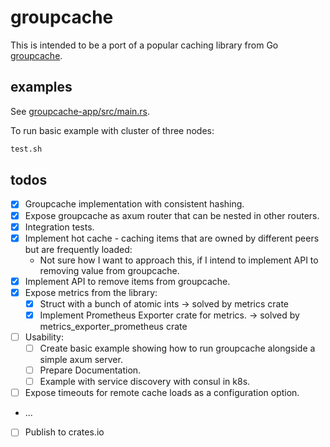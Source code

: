 # groupcache

This is intended to be a port of a popular caching library from Go [groupcache](https://github.com/golang/groupcache).

## examples
See [groupcache-app/src/main.rs](groupcache-app/src/main.rs).

To run basic example with cluster of three nodes:
```bash
test.sh
```

## todos
- [x] Groupcache implementation with consistent hashing.
- [x] Expose groupcache as axum router that can be nested in other routers.
- [x] Integration tests.
- [x] Implement hot cache - caching items that are owned by different peers but are frequently loaded:
  - Not sure how I want to approach this, if I intend to implement API to removing value from groupcache.
- [x] Implement API to remove items from groupcache.
- [x] Expose metrics from the library:
  - [x] Struct with a bunch of atomic ints -> solved by metrics crate
  - [x] Implement Prometheus Exporter crate for metrics. -> solved by metrics_exporter_prometheus crate
- [ ] Usability:
    - [ ] Create basic example showing how to run groupcache alongside a simple axum server.
    - [ ] Prepare Documentation.
    - [ ] Example with service discovery with consul in k8s.
- [ ] Expose timeouts for remote cache loads as a configuration option.
- ...
- [ ] Publish to crates.io
